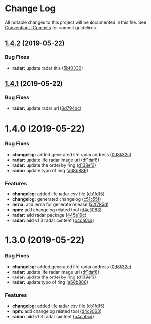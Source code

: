 # Change Log

All notable changes to this project will be documented in this file.
See [Conventional Commits](https://conventionalcommits.org) for commit guidelines.

## [1.4.2](https://github.com/JimmyLv/CHANGLOG.md/compare/v1.4.1...v1.4.2) (2019-05-22)


### Bug Fixes

* **radar:** update radar title ([5bf0330](https://github.com/JimmyLv/CHANGLOG.md/commit/5bf0330))





## [1.4.1](https://github.com/JimmyLv/CHANGLOG.md/compare/v1.4.0...v1.4.1) (2019-05-22)


### Bug Fixes

* **radar:** update radar url ([8d794dc](https://github.com/JimmyLv/CHANGLOG.md/commit/8d794dc))





# 1.4.0 (2019-05-22)


### Bug Fixes

* **changelog:** added generated life radar address ([0d8532c](https://github.com/JimmyLv/CHANGLOG.md/commit/0d8532c))
* **radar:** update life radar image url ([df1daf8](https://github.com/JimmyLv/CHANGLOG.md/commit/df1daf8))
* **radar:** update the order by ring ([d138ef3](https://github.com/JimmyLv/CHANGLOG.md/commit/d138ef3))
* **radar:** update typo of ring ([a68b886](https://github.com/JimmyLv/CHANGLOG.md/commit/a68b886))


### Features

* **changelog:** added life radar csv file ([db1fdf5](https://github.com/JimmyLv/CHANGLOG.md/commit/db1fdf5))
* **changelog:** generated changelog ([c51b55f](https://github.com/JimmyLv/CHANGLOG.md/commit/c51b55f))
* **lerna:** add lerna for generate release ([52f785d](https://github.com/JimmyLv/CHANGLOG.md/commit/52f785d))
* **npm:** add changelog related tool ([d4c9063](https://github.com/JimmyLv/CHANGLOG.md/commit/d4c9063))
* **radar:** add radar package ([445e19c](https://github.com/JimmyLv/CHANGLOG.md/commit/445e19c))
* **radar:** add v1.3 radar content ([b4ca0cd](https://github.com/JimmyLv/CHANGLOG.md/commit/b4ca0cd))





# 1.3.0 (2019-05-22)


### Bug Fixes

* **changelog:** added generated life radar address ([0d8532c](https://github.com/JimmyLv/CHANGLOG.md/commit/0d8532c))
* **radar:** update life radar image url ([df1daf8](https://github.com/JimmyLv/CHANGLOG.md/commit/df1daf8))
* **radar:** update the order by ring ([d138ef3](https://github.com/JimmyLv/CHANGLOG.md/commit/d138ef3))
* **radar:** update typo of ring ([a68b886](https://github.com/JimmyLv/CHANGLOG.md/commit/a68b886))


### Features

* **changelog:** added life radar csv file ([db1fdf5](https://github.com/JimmyLv/CHANGLOG.md/commit/db1fdf5))
* **npm:** add changelog related tool ([d4c9063](https://github.com/JimmyLv/CHANGLOG.md/commit/d4c9063))
* **radar:** add v1.3 radar content ([b4ca0cd](https://github.com/JimmyLv/CHANGLOG.md/commit/b4ca0cd))
